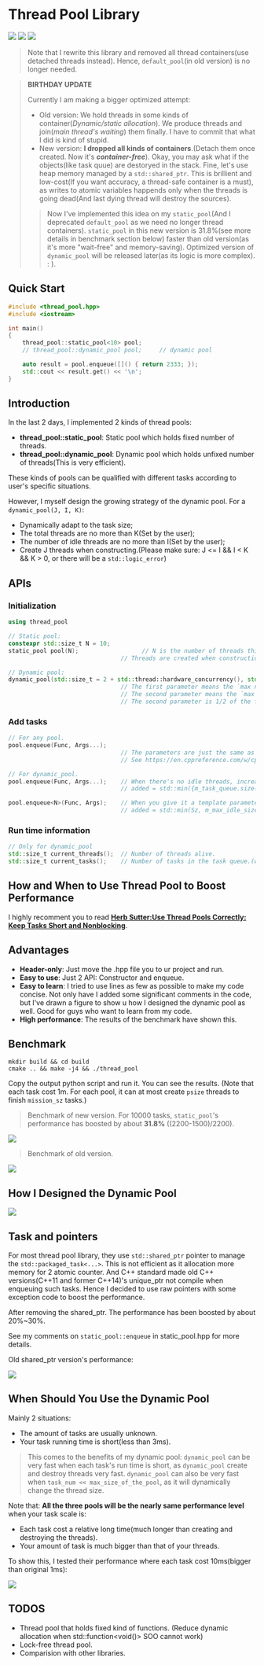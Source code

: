 # Thread Pool Library

![](https://img.shields.io/badge/language-c++-orange.svg) 
![](https://img.shields.io/github/stars/ganler/thread_pool.svg?style=social)
![](https://img.shields.io/github/languages/code-size/ganler/thread_pool.svg)

> Note that I rewrite this library and removed all thread containers(use detached threads instead). Hence, `default_pool`(in old version) is no longer needed.

> **BIRTHDAY UPDATE**
>
> Currently I am making a bigger optimized attempt:
>
> - Old version: We hold threads in some kinds of container(*Dynamic/static allocation*). We produce threads and join(*main thread's waiting*) them finally. I have to commit that what I did is kind of stupid.
> - New version: **I dropped all kinds of containers**.(Detach them once created. Now it's ***container-free***). Okay, you may ask what if the objects(like task quue) are destoryed in the stack. Fine, let's use heap memory managed by a `std::shared_ptr`. This is brillient and low-cost(If you want accuracy, a thread-safe container is a must), as writes to atomic variables happends only when the threads is going dead(And last dying thread will destroy the sources).
>
> > Now I've implemented this idea on my `static_pool`(And I deprecated `default_pool` as we need no longer thread containers).  `static_pool` in this new version is 31.8%(see more details in benchmark section below) faster than old version(as it's more "wait-free" and memory-saving). Optimized version of `dynamic_pool` will be released later(as its logic is more complex). : ).

## Quick Start

```c++
#include <thread_pool.hpp>
#include <iostream>

int main()
{
    thread_pool::static_pool<10> pool;
    // thread_pool::dynamic_pool pool;     // dynamic pool

    auto result = pool.enqueue([]() { return 2333; });
    std::cout << result.get() << '\n';
}
```

## Introduction

In the last 2 days, I implemented 2 kinds of thread pools:
- **thread_pool::static_pool**: Static pool which holds fixed number of threads.
- **thread_pool::dynamic_pool**: Dynamic pool which holds unfixed number of threads(This is very efficient).

These kinds of pools can be qualified with different tasks according to user's specific situations.

However, I myself design the growing strategy of the dynamic pool. For a `dynamic_pool(J, I, K)`:

- Dynamically adapt to the task size;
- The total threads are no more than K(Set by the user);
- The number of idle threads are no more than I(Set by the user);
- Create J threads when constructing.(Please make sure: J <= I && I < K && K > 0, or there will be a `std::logic_error`)

## APIs

### Initialization
```c++
using thread_pool

// Static pool:
constexpr std::size_t N = 10;
static_pool pool(N);                  // N is the number of threads this pool holds.
                                // Threads are created when construction function is called and destroyed when deconstruction function is called.

// Dynamic pool:
dynamic_pool(std::size_t = 2 + std::thread::hardware_concurrency(), std::size_t = no_input);
                                // The first parameter means the `max number of threads` it can have.
                                // The second parameter means the `max number of idle threads` it can have.
                                // The second parameter is 1/2 of the first one by default.

```

### Add tasks

```c++
// For any pool.
pool.enqueue(Func, Args...);
                                // The parameters are just the same as that of std::bind.
                                // See https://en.cppreference.com/w/cpp/utility/functional/bind for more details.

// For dynamic_pool.
pool.enqueue(Func, Args...);    // When there's no idle threads, increase the number of threads adaptively. 
                                // added = std::min({m_task_queue.size(), m_max_idle_size, m_max_size - m_workers.size()})

pool.enqueue<N>(Func, Args);    // When you give it a template parameter, you can add threads number linearly.
                                // added = std::min(Sz, m_max_idle_size)
```

### Run time information

```c++
// Only for dynamic_pool
std::size_t current_threads();  // Number of threads alive.
std::size_t current_tasks();    // Number of tasks in the task queue.(which haven't been excuted.)
```

## How and When to Use Thread Pool to Boost Performance

I highly recomment you to read [**Herb Sutter:Use Thread Pools Correctly: Keep Tasks Short and Nonblocking**](http://www.drdobbs.com/parallel/use-thread-pools-correctly-keep-tasks-sh/216500409).

## Advantages

- **Header-only**: Just move the .hpp file you to ur project and run.
- **Easy to use**: Just 2 API: Constructor and enqueue.
- **Easy to learn**: I tried to use lines as few as possible to make my code concise. Not only have I added some significant comments in the code, but I've drawn a figure to show u how I designed the dynamic pool as well. Good for guys who want to learn from my code.
- **High performance**: The results of the benchmark have shown this.

## Benchmark

```shell
mkdir build && cd build
cmake .. && make -j4 && ./thread_pool
```

Copy the output python script and run it. You can see the results.
(Note that each task cost 1m. For each pool, it can at most create `psize` threads to finish `mission_sz` tasks.)

> Benchmark of new version. For 10000 tasks, `static_pool`'s performance has boosted by about **31.8%** ((2200-1500)/2200).

![](images/bench-nocontainer.png)

> Benchmark of old version.

![](images/benchmark-1ms.png)

## How I Designed the Dynamic Pool

![](images/thread_theory.png)

## Task and pointers

For most thread pool library, they use `std::shared_ptr` pointer to manage the `std::packaged_task<...>`. This is not efficient as it allocation more memory for 2 atomic counter. And C++ standard made old C++ versions(C++11 and former C++14)'s unique_ptr not compile when enqueuing such tasks. Hence I decided to use raw pointers with some exception code to boost the performance.

After removing the shared_ptr. The performance has been boosted by about 20%~30%.

See my comments on `static_pool::enqueue` in static_pool.hpp for more details.

Old shared_ptr version's performance:

![](images/shared_ptr_benchmark.png)

## When Should You Use the Dynamic Pool

Mainly 2 situations:

- The amount of tasks are usually unknown.
- Your task running time is short(less than 3ms).

> This comes to the benefits of my dynamic pool:
> `dynamic_pool` can be very fast when each task's run time is short, as `dynamic_pool` create and destroy threads very fast.
> `dynamic_pool` can also be very fast when `task_num << max_size_of_the_pool`, as it will dynamically change the thread size.

Note that: **All the three pools will be the nearly same performance level** when your task scale is:

- Each task cost a relative long time(much longer than creating and destroying the threads).
- Your amount of task is much bigger than that of your threads.

To show this, I tested their performance where each task cost 10ms(bigger than original 1ms):

![](images/benchmark.png)

## TODOS

- Thread pool that holds fixed kind of functions. (Reduce dynamic allocation when std::function<void()> SOO cannot work)
- Lock-free thread pool.
- Comparision with other libraries.
